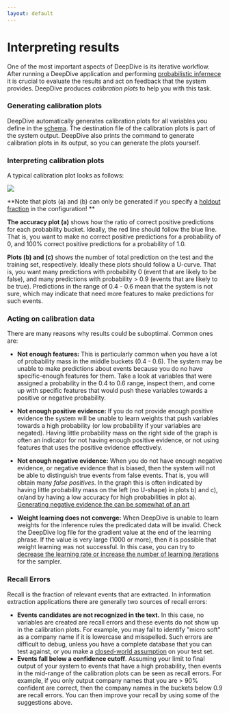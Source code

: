 ```yaml
---
layout: default
---
```


# Interpreting results

One of the most important aspects of DeepDive is its iterative workflow. After running a DeepDive application and performing [probabilistic infernece](/doc/general/probabilistic_inference.html) it is crucial to evaluate the results and act on feedback that the system provides. DeepDive produces *calibration plots* to help you with this task.

### Generating calibration plots

DeepDive automatically generates calibration plots for all variables you define in the [schema](/doc/schema.html). The destination file of the calibration plots is part of the system output. DeepDive also prints the command to generate calibration plots in its output, so you can generate the plots yourself. 

### Interpreting calibration plots

A typical calibration plot looks as follows:

![]({{site.baseurl}}/images/calibration_example.png)

**Note that plots (a) and (b) can only be generated if you specify a [holdout fraction](/doc/calibration.html) in the configuration! **

**The accuracy plot (a)** shows how the ratio of correct positive predictions for each probability bucket. Ideally, the red line should follow the blue line. That is, you want to make no correct positive predictions for a probability of 0, and 100% correct positive predictions for a probability of 1.0.

**Plots (b) and (c)** shows the number of total prediction on the test and the training set, respectively. Ideally these plots should follow a U-curve. That is, you want many predictions with probability 0 (event that are likely to be false), and many predictions with probability > 0.9 (events that are likely to be true). Predictions in the range of 0.4 - 0.6 mean that the system is not sure, which may indicate that need more features to make predictions for such events.

### Acting on calibration data

There are many reasons why results could be suboptimal. Common ones are:

- **Not enough features:** This is particularly common when you have a lot of probability mass in the middle buckets (0.4 - 0.6). The system may be unable to make predictions about events because you do no have specific-enough features for them. Take a look at variables that were assigned a probability in the 0.4 to 0.6 range, inspect them, and come up with specific features that would push these variables towards a positive or negative probability.

- **Not enough positive evidence:** If you do not provide enough positive evidence the system will be unable to learn weights that push variables towards a high probability (or low probability if your variables are negated). Having little probability mass on the right side of the graph is often an indicator for not having enough positive evidence, or not using features that uses the positive evidence effectively.

- **Not enough negative evidence:** When you do not have enough negative evidence, or negative evidence that is biased, then the system will not be able to distinguish true events from false events. That is, you will obtain many *false positives*. In the graph this is often indicated by having little probability mass on the left (no U-shape) in plots b) and c), or/and by having a low accuracy for high probabilities in plot a). [Generating negative evidence the can be somewhat of an art](/doc/general/generating_negative_examples.html)

- **Weight learning does not converge:** When DeepDive is unable to learn weights for the inference rules the predicated data will be invalid. Check the DeepDive log file for the gradient value at the end of the learning phrase. If the value is very large (1000 or more), then it is possible that weight learning was not successful. In this case, you can try to [decrease the learning rate or increase the number of learning iterations](/doc/performance.html) for the sampler. 


### Recall Errors

Recall is the fraction of relevant events that are extracted. In information extraction applications there are generally two sources of recall errors:

- **Events candidates are not recognized in the text.** In this case, no variables are created are recall errors and these events do not show up in the calibration plots. For example, you may fail to identify "micro soft" as a company name if it is lowercase and misspelled. Such errors are difficult to debug, unless you have a complete database that you can test  against, or you make a [closed-world assumption](Closed_world_assumption) on your test set.
- **Events fall below a confidence cutoff**. Assuming your limit to final output of your system to events that have a high probability, then events in the mid-range of the calibration plots can be seen as recall errors. For example, if you only output company names that you are > 90% confident are correct, then the company names in the buckets below 0.9 are recall errors. You can then improve your recall by using some of the suggestions above.




